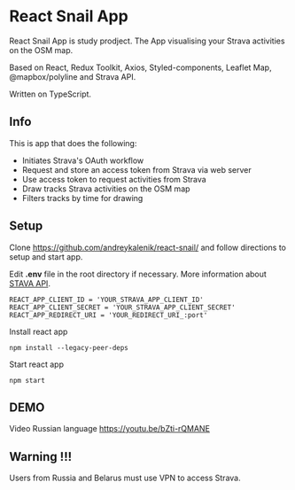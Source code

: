 # React Snail App

React Snail App is study prodject. The App visualising your Strava activities on the OSM map.

Based on React, Redux Toolkit, Axios, Styled-components, Leaflet Map, @mapbox/polyline and Strava API.

Written on TypeScript.

## Info

This is app that does the following:

- Initiates Strava's OAuth workflow
- Request and store an access token from Strava via web server
- Use access token to request activities from Strava
- Draw tracks Strava activities on the OSM map
- Filters tracks by time for drawing



## Setup

Clone https://github.com/andreykalenik/react-snail/ and follow directions to setup and start app.

Edit **.env** file in the root directory if necessary. More information about [STAVA API](https://developers.strava.com/docs/getting-started/).
```
REACT_APP_CLIENT_ID = 'YOUR_STRAVA_APP_CLIENT_ID'
REACT_APP_CLIENT_SECRET = 'YOUR_STRAVA_APP_CLIENT_SECRET'
REACT_APP_REDIRECT_URI = 'YOUR_REDIRECT_URI_:port'
```


Install react app 

```
npm install --legacy-peer-deps
```


Start react app

```
npm start
```

## DEMO

Video Russian language https://youtu.be/bZti-rQMANE

## Warning !!!

Users from Russia and Belarus must use VPN to access Strava.
